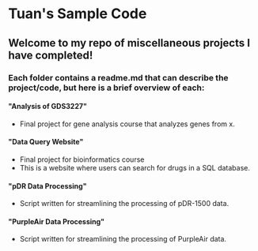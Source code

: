 # Tuan's Sample Code #

## Welcome to my repo of miscellaneous projects I have completed! ##

### Each folder contains a readme.md that can describe the project/code, but here is a brief overview of each: ###
#### "Analysis of GDS3227" ####
- Final project for gene analysis course that analyzes genes from x.

#### "Data Query Website" ####
- Final project for bioinformatics course
- This is a website where users can search for drugs in a SQL database.

#### "pDR Data Processing" ####
- Script written for streamlining the processing of pDR-1500 data.

#### "PurpleAir Data Processing" ####
- Script written for streamlining the processing of PurpleAir data.
